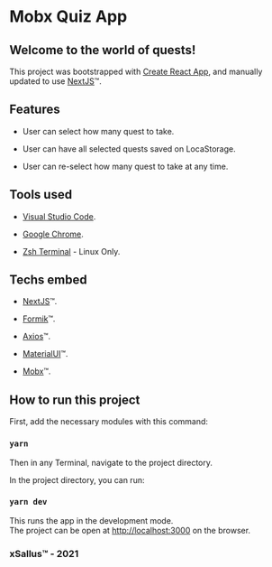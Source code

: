 # Mobx Quiz App
## Welcome to the world of quests!

This project was bootstrapped with [Create React App](https://github.com/facebook/create-react-app), and manually updated to use [NextJS](https://nextjs.org)&trade;.

## Features

* User can select how many quest to take.

* User can have all selected quests saved on LocaStorage.

* User can re-select how many quest to take at any time.

## Tools used

* [Visual Studio Code](https://code.visualstudio.com).

* [Google Chrome](https://www.google.com/chrome/).

* [Zsh Terminal](https://ohmyz.sh) - Linux Only.

## Techs embed

* [NextJS](https://nextjs.org)&trade;.

* [Formik](https://formik.org)&trade;.

* [Axios](https://github.com/axios/axios)&trade;.

* [MaterialUI](https://material-ui.com)&trade;.

* [Mobx](https://mobx.js.org)&trade;.

## How to run this project

First, add the necessary modules with this command:

### `yarn`

Then in any Terminal, navigate to the project directory.

In the project directory, you can run:

### `yarn dev`

This runs the app in the development mode.\
The project can be open at [http://localhost:3000](http://localhost:3000) on the browser.

### xSallus&trade; - 2021
